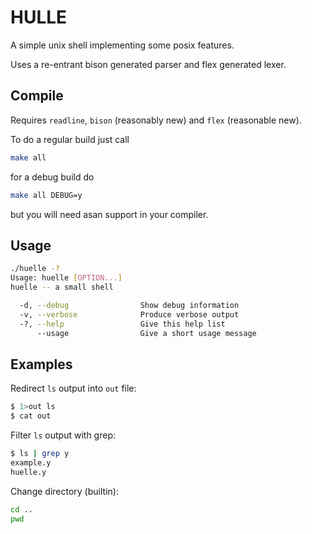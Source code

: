 # HULLE
A simple unix shell implementing some posix features.

Uses a re-entrant bison generated parser and flex generated lexer.

## Compile
Requires `readline`, `bison` (reasonably new) and `flex` (reasonable new).

To do a regular build just call
```bash
make all
```

for a debug build do

```bash
make all DEBUG=y
```

but you will need asan support in your compiler.

## Usage
```bash
./huelle -?
Usage: huelle [OPTION...]
huelle -- a small shell

  -d, --debug                Show debug information
  -v, --verbose              Produce verbose output
  -?, --help                 Give this help list
      --usage                Give a short usage message
```

## Examples
Redirect `ls` output into `out` file:
```sh
$ 1>out ls
$ cat out
```

Filter `ls` output with grep:

```sh
$ ls | grep y
example.y
huelle.y
```

Change directory (builtin):
```sh
cd ..
pwd
```
